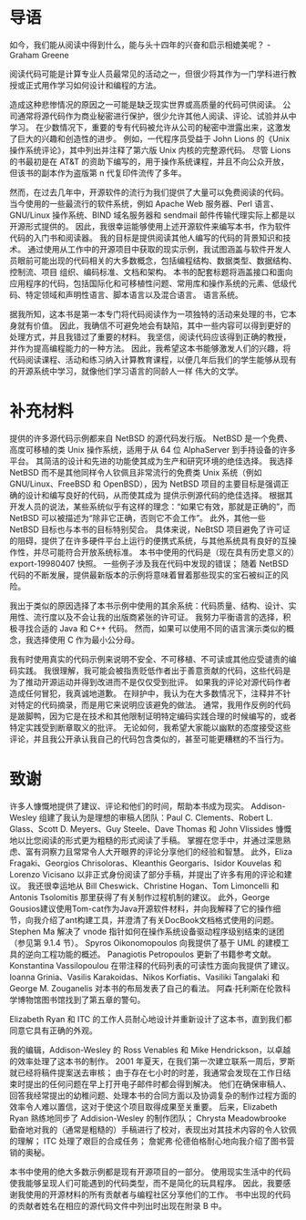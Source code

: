 # 导语

如今，我们能从阅读中得到什么，能与头十四年的兴奋和启示相媲美呢？
-Graham Greene

阅读代码可能是计算专业人员最常见的活动之一，但很少将其作为一门学科进行教授或正式用作学习如何设计和编程的方法。

造成这种悲惨情况的原因之一可能是缺乏现实世界或高质量的代码可供阅读。 公司通常将源代码作为商业秘密进行保护，很少允许其他人阅读、评论、试验并从中学习。 在少数情况下，重要的专有代码被允许从公司的秘密中泄露出来，这激发了巨大的兴趣和创造性的进步。 例如，一代程序员受益于 John Lions 的《Unix 操作系统评论》，其中列出并注释了第六版 Unix 内核的完整源代码。 尽管 Lions 的书最初是在 AT&T 的资助下编写的，用于操作系统课程，并且不向公众开放，但该书的副本作为盗版第 n 代复印件流传了多年。

然而，在过去几年中，开源软件的流行为我们提供了大量可以免费阅读的代码。 当今使用的一些最流行的软件系统，例如 Apache Web 服务器、Perl 语言、GNU/Linux 操作系统、BIND 域名服务器和 sendmail 邮件传输代理实际上都是以开源形式提供的。 因此，我很幸运能够使用上述开源软件来编写本书，作为软件代码的入门书和阅读器。 我的目标是提供阅读其他人编写的代码的背景知识和技术。 通过使用从工作中的开源项目中获取的现实示例，我试图涵盖与软件开发人员眼前可能出现的代码相关的大多数概念，包括编程结构、数据类型、数据结构、控制流、项目 组织、编码标准、文档和架构。 本书的配套标题将涵盖接口和面向应用程序的代码，包括国际化和可移植性问题、常用库和操作系统的元素、低级代码、特定领域和声明性语言、脚本语言以及混合语言。 语言系统。

据我所知，这本书是第一本专门将代码阅读作为一项独特的活动来处理的书，它本身就有价值。 因此，我确信不可避免地会有缺陷，其中一些内容可以得到更好的处理方式，并且我错过了重要的材料。 我坚信，阅读代码应该得到正确的教授，并作为提高编程能力的一种方法。 因此，我希望这本书能够激发人们的兴趣，将代码阅读课程、活动和练习纳入计算教育课程，以便几年后我们的学生能够从现有的开源系统中学习，就像他们学习语言的同龄人一样 伟大的文学。

# 补充材料

提供的许多源代码示例都来自 NetBSD 的源代码发行版。 NetBSD 是一个免费、高度可移植的类 Unix 操作系统，适用于从 64 位 AlphaServer 到手持设备的许多平台。 其简洁的设计和先进的功能使其成为生产和研究环境的绝佳选择。 我选择 NetBSD 而不是其他同样令人钦佩且非常流行的免费类 Unix 系统（例如 GNU/Linux、FreeBSD 和 OpenBSD），因为 NetBSD 项目的主要目标是强调正确的设计和编写良好的代码，从而使其成为 提供示例源代码的绝佳选择。 根据其开发人员的说法，某些系统似乎有这样的理念：“如果它有效，那就是正确的”，而 NetBSD 可以被描述为“除非它正确，否则它不会工作”。 此外，其他一些 NetBSD 目标也与本书的目标特别契合。 具体来说，NeBtSD 项目避免了许可证的阻碍，提供了在许多硬件平台上运行的便携式系统，与其他系统具有良好的互操作性，并尽可能符合开放系统标准。 本书中使用的代码是（现在具有历史意义的）export-19980407 快照。 一些例子涉及我在代码中发现的错误； 随着 NetBSD 代码的不断发展，提供最新版本的示例将意味着冒着那些现实的宝石被纠正的风险。

我出于类似的原因选择了本书示例中使用的其余系统：代码质量、结构、设计、实用性、流行度以及不会让我的出版商紧张的许可证。 我努力平衡语言的选择，积极寻找合适的 Java 和 C++ 代码。 然而，如果可以使用不同的语言演示类似的概念，我选择使用 C 作为最小公分母。

我有时使用真实的代码示例来说明不安全、不可移植、不可读或其他应受谴责的编码实践。 我很理解，我可能会被指责贬低作者出于善意贡献的代码，这些代码是为了推动开源运动并得到改进而不是仅仅受到批评。 如果我的评论对源代码作者造成任何冒犯，我真诚地道歉。 在辩护中，我认为在大多数情况下，注释并不针对特定的代码摘录，而是用它来说明应该避免的做法。 通常，我用作反例的代码是跛脚鸭，因为它是在技术和其他限制证明特定编码实践合理的时候编写的，或者特定实践受到断章取义的批评。 无论如何，我希望大家能以幽默的态度接受这些评论，并且我公开承认我自己的代码包含类似的，甚至可能更糟糕的不当行为。

# 致谢

许多人慷慨地提供了建议、评论和他们的时间，帮助本书成为现实。 Addison-Wesley 组建了我认为是理想的审稿人团队：Paul C. Clements、Robert L. Glass、Scott D. Meyers、Guy Steele、Dave Thomas 和 John Vlissides 慷慨地以比您阅读的形式更为粗糙的形式阅读了手稿。 掌握在您手中，并通过深思熟虑、富有洞察力且常常令人大开眼界的评论分享他们的经验和智慧。 此外，Eliza Fragaki、Georgios Chrisoloras、Kleanthis Georgaris、Isidor Kouvelas 和 Lorenzo Vicisano 以非正式身份阅读了部分手稿，并提出了许多有用的评论和建议。 我还很幸运地从 Bill Cheswick、Christine Hogan、Tom Limoncelli 和 Antonis Tsolomitis 那里获得了有关制作过程机制的建议。 此外，George Gousios建议使用Tom-cat作为Java开源软件材料，并向我解释了它的操作细节，向我介绍了ant构建工具，并澄清了有关DocBook文档格式使用的问题。 Stephen Ma 解决了 vnode 指针如何在操作系统设备驱动程序级别结束的谜团（参见第 9.1.4 节）。 Spyros Oikonomopoulos 向我提供了基于 UML 的建模工具的逆向工程功能的概述。 Panagiotis Petropoulos 更新了书籍参考文献。 Konstantina Vassilopoulou 在带注释的代码列表的可读性方面向我提供了建议。 Ioanna Grinia、Vasilis Karakoidas、Nikos Korfiatis、Vasiliki Tangalaki 和 George M. Zouganelis 对本书的布局发表了自己的看法。 阿森·托利斯在伦敦科学博物馆图书馆找到了第五章的警句。

Elizabeth Ryan 和 ITC 的工作人员耐心地设计并重新设计了这本书，直到我们都同意它具有正确的外观。

我的编辑，Addison-Wesley 的 Ross Venables 和 Mike Hendrickson，以卓越的效率处理了这本书的制作。 2001 年夏天，在我们第一次建立联系一周后，罗斯就已经将稿件提案送去审核； 由于存在七小时的时差，我通常会发现在工作日结束时提出的任何问题在早上打开电子邮件时都会得到解决。 他们在确保审稿人、回答我经常提出的幼稚问题、处理本书的合同方面以及协调复杂的制作过程方面的效率令人难以置信，这对于使这个项目取得成果至关重要。 后来，Elizabeth Ryan 熟练地同步了 Addision-Wesley 的制作团队； Chrysta Meadowbrooke 勤奋地对我的（通常是粗糙的）手稿进行了校对，表现出对其技术内容的令人钦佩的理解； ITC 处理了艰巨的合成任务； 詹妮弗·伦德伯格耐心地向我介绍了图书营销的奥秘。

本书中使用的绝大多数示例都是现有开源项目的一部分。 使用现实生活中的代码使我能够呈现人们可能遇到的代码类型，而不是简化的玩具程序。 因此，我要感谢我使用的开源材料的所有贡献者与编程社区分享他们的工作。 书中出现的代码的贡献者姓名在相应的源代码文件中列出时出现在附录 B 中。